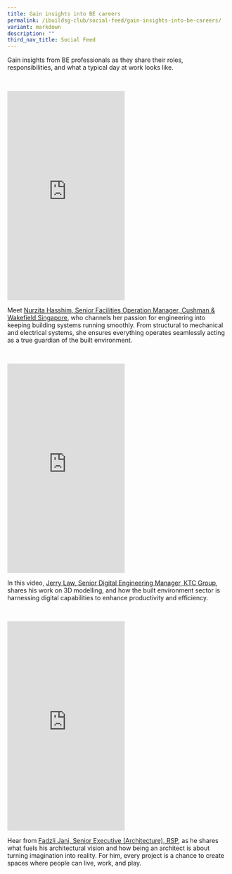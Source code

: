 ```yaml
---
title: Gain insights into BE careers
permalink: /ibuildsg-club/social-feed/gain-insights-into-be-careers/
variant: markdown
description: ""
third_nav_title: Social Feed
---
```

<p>Gain insights from BE professionals as they share their roles, responsibilities,
and what a typical day at work looks like.</p>

<p>&nbsp;</p>

<div>
	<iframe allow="autoplay; clipboard-write; encrypted-media; picture-in-picture; web-share" allowfullscreen="true" frameborder="0" scrolling="no" style="border:none;overflow:hidden" height="476" width="267" src="https://www.facebook.com/plugins/video.php?height=476&amp;href=https%3A%2F%2Fwww.facebook.com%2Freel%2F521967397655973%2F&amp;show_text=false&amp;width=267&amp;t=0"></iframe>
</div>
	
<p></p>

<p>Meet <a href="https://www.facebook.com/share/r/14GUvzj5NFW/" rel="noopener noreferrer nofollow" target="_blank"><u>Nurzita Hasshim, Senior Facilities Operation Manager, Cushman &amp; Wakefield Singapore</u></a>, who channels her passion for engineering into keeping building systems running smoothly. From structural to mechanical and electrical systems, she ensures everything operates seamlessly acting as a true guardian of the built environment.</p>

<p>&nbsp;</p>

<div>
	<iframe allow="autoplay; clipboard-write; encrypted-media; picture-in-picture; web-share" allowfullscreen="true" frameborder="0" scrolling="no" style="border:none;overflow:hidden" height="476" width="267" src="https://www.facebook.com/plugins/video.php?height=476&amp;href=https%3A%2F%2Fwww.facebook.com%2Freel%2F2171388283290401%2F&amp;show_text=false&amp;width=267&amp;t=0"></iframe>
</div>
	
<p></p>

<p>In this video, <a href="https://www.facebook.com/reel/2171388283290401" rel="noopener noreferrer nofollow" target="_blank"><u>Jerry Law, Senior Digital Engineering Manager, KTC Group</u></a>, shares his work on 3D modelling, and how the built environment sector is harnessing digital capabilities to enhance productivity and efficiency.</p>

<p>&nbsp;</p>

<div>
	<iframe allow="autoplay; clipboard-write; encrypted-media; picture-in-picture; web-share" allowfullscreen="true" frameborder="0" scrolling="no" style="border:none;overflow:hidden" height="476" width="267" src="https://www.facebook.com/plugins/video.php?height=476&amp;href=https%3A%2F%2Fwww.facebook.com%2Freel%2F2763506553850245%2F&amp;show_text=false&amp;width=267&amp;t=0"></iframe>
</div>

<p>Hear from <a href="https://www.facebook.com/reel/2763506553850245" rel="noopener noreferrer nofollow" target="_blank"><u>Fadzli Jani, Senior Executive (Architecture), RSP</u></a>, as he shares what fuels his architectural vision and how being an architect is about turning imagination into reality. For him, every project is a chance to create spaces where people can live, work, and play.</p>
